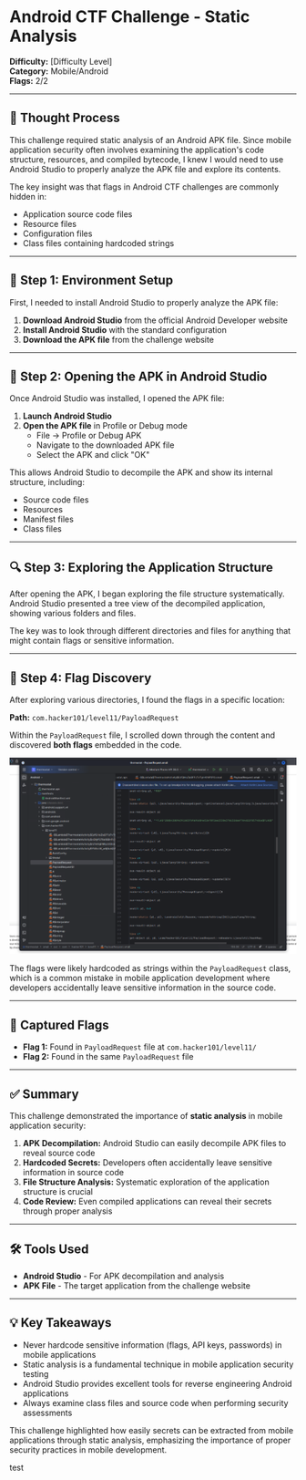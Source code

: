 # Android CTF Challenge - Static Analysis
**Difficulty:** [Difficulty Level]  
**Category:** Mobile/Android  
**Flags:** 2/2

---

## 🧠 Thought Process
This challenge required static analysis of an Android APK file. Since mobile application security often involves examining the application's code structure, resources, and compiled bytecode, I knew I would need to use Android Studio to properly analyze the APK file and explore its contents.

The key insight was that flags in Android CTF challenges are commonly hidden in:
- Application source code files
- Resource files
- Configuration files
- Class files containing hardcoded strings

---

## 🔧 Step 1: Environment Setup
First, I needed to install Android Studio to properly analyze the APK file:

1. **Download Android Studio** from the official Android Developer website
2. **Install Android Studio** with the standard configuration
3. **Download the APK file** from the challenge website

---

## 📱 Step 2: Opening the APK in Android Studio
Once Android Studio was installed, I opened the APK file:

1. **Launch Android Studio**
2. **Open the APK file** in Profile or Debug mode
   - File → Profile or Debug APK
   - Navigate to the downloaded APK file
   - Select the APK and click "OK"

This allows Android Studio to decompile the APK and show its internal structure, including:
- Source code files
- Resources
- Manifest files
- Class files

---

## 🔍 Step 3: Exploring the Application Structure
After opening the APK, I began exploring the file structure systematically. Android Studio presented a tree view of the decompiled application, showing various folders and files.

The key was to look through different directories and files for anything that might contain flags or sensitive information.

---

## 🚩 Step 4: Flag Discovery
After exploring various directories, I found the flags in a specific location:

**Path:** `com.hacker101/level11/PayloadRequest`

Within the `PayloadRequest` file, I scrolled down through the content and discovered **both flags** embedded in the code.

![PayloadRequest Flags](PayloadRequest.png)

The flags were likely hardcoded as strings within the `PayloadRequest` class, which is a common mistake in mobile application development where developers accidentally leave sensitive information in the source code.

---

## 🏁 Captured Flags
- **Flag 1:** Found in `PayloadRequest` file at `com.hacker101/level11/`
- **Flag 2:** Found in the same `PayloadRequest` file

---

## ✅ Summary
This challenge demonstrated the importance of **static analysis** in mobile application security:

1. **APK Decompilation:** Android Studio can easily decompile APK files to reveal source code
2. **Hardcoded Secrets:** Developers often accidentally leave sensitive information in source code
3. **File Structure Analysis:** Systematic exploration of the application structure is crucial
4. **Code Review:** Even compiled applications can reveal their secrets through proper analysis

---

## 🛠️ Tools Used
- **Android Studio** - For APK decompilation and analysis
- **APK File** - The target application from the challenge website

---

## 💡 Key Takeaways
- Never hardcode sensitive information (flags, API keys, passwords) in mobile applications
- Static analysis is a fundamental technique in mobile application security testing
- Android Studio provides excellent tools for reverse engineering Android applications
- Always examine class files and source code when performing security assessments

This challenge highlighted how easily secrets can be extracted from mobile applications through static analysis, emphasizing the importance of proper security practices in mobile development.

test